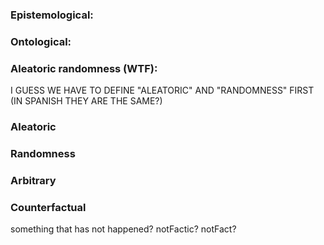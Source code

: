 ### Epistemological: 




### Ontological:






### Aleatoric randomness (WTF):
I GUESS WE HAVE TO DEFINE "ALEATORIC" AND "RANDOMNESS" FIRST (IN SPANISH THEY ARE THE SAME?)


### Aleatoric


### Randomness


### Arbitrary



### Counterfactual 
something that has not happened? notFactic? notFact?
